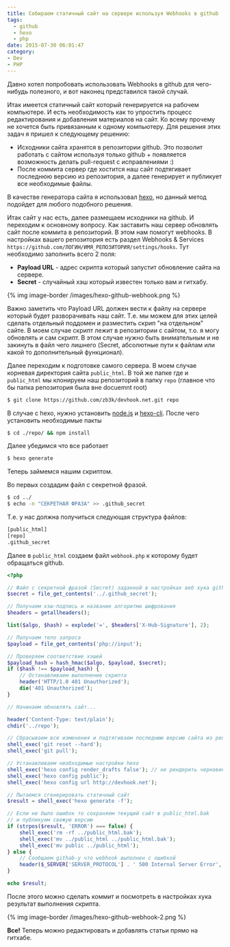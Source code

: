 ```yaml
---
title: Собираем статичный сайт на сервере используя Webhooks в github
tags:
  - github
  - hexo
  - php
date: 2015-07-30 06:01:47
category:
- Dev
- PHP
---
```


Давно хотел попробовать использовать Webhooks в github для чего-нибудь полезного, и вот наконец представился такой случай.

Итак имеется статичный сайт который генерируется на рабочем компьютере. И есть необходимость как то упростить процесс редактирования и добавления материалов на сайт. Ко всему прочему не хочется быть привязанным к одному компьютеру. Для решения этих задач я пришел к следующему решению:

<!-- more -->

- Исходники сайта хранятся в репозитории github. Это позволит работать с сайтом используя только github + появляется возможность делать pull-request с исправлениями :)
- После коммита сервер где хостится наш сайт подтягивает последнюю версию из репозитория, а далее генерирует и публикует все необходимые файлы.


В качестве генератора сайта я использовал [hexo](https://hexo.io/), но данный метод подойдет для любого подобного решения.

Итак сайт у нас есть, далее размещаем исходники на github. И переходим к основному вопросу. Как заставить наш сервер обновлять сайт после коммита в репозиторий. В этом нам помогут webhooks. В настройках вашего репозитория есть раздел Webhooks & Services `https://github.com/ЛОГИН/ИМЯ_РЕПОЗИТОРИЯ/settings/hooks`. Тут необходимо заполнить всего 2 поля:

- **Payload URL** - адрес скрипта который запустит обновление сайта на сервере.
- **Secret** - случайный хэш который известен только вам и гитхабу.

{% img image-border /images/hexo-github-webhook.png %}

Важно заметить что Payload URL должен вести к файлу на сервере который будет разворачивать наш сайт. Т.е. мы можем для этих целей сделать отдельный поддомен и разместить скрип "на отдельном" сайте. В моем случае скрипт лежит в репозитории с сайтом, т.о. я могу обновлять и сам скрипт. В этом случае нужно быть внимательным и не закинуть в файл чего лишнего (Secret, абсолютные пути к файлам или какой то дополнительный функционал).

Далее переходим к подготовке самого сервера. В моем случае корневая директория сайта `public_html`. В той же папке где и `public_html` мы клонируем наш репозиторий в папку `repo` (главное что бы папка репозитория была вне docuemnt root)

``` bash
$ git clone https://github.com/zb3k/devhook.net.git repo
```

В случае с hexo, нужно установить [node.js](http://nodejs.org) и [hexo-cli](https://hexo.io/). После чего установить необходимые пакты

``` bash
$ cd ./repo/ && npm install
```

Далее убедимся что все работает

``` bash
$ hexo generate
```

Теперь займемся нашим скриптом.

Во первых создадим файл с секретной фразой.

``` bash
$ cd ../
$ echo -n "СЕКРЕТНАЯ ФРАЗА" >> .github_secret
```

Т.е. у нас должна получиться следующая структура файлов:

``` bash
[public_html]
[repo]
.github_secret
```

Далее в `public_html` создаем файл `webhook.php` к которому будет обращаться github.

``` php
<?php

// Файл с секретной фразой (Secret) заданной в настройках веб хука github
$secret = file_get_contents('../.github_secret');

// Получаем хэш-подпись и название алгоритма шифрования
$headers = getallheaders();

list($algo, $hash) = explode('=', $headers['X-Hub-Signature'], 2);

// Получаем тело запроса
$payload = file_get_contents('php://input');

// Проверяем соответствие хэшей
$payload_hash = hash_hmac($algo, $payload, $secret);
if ($hash !== $payload_hash) {
    // Останавливаем выполнение скрипта
    header('HTTP/1.0 401 Unauthorized');
    die('401 Unauthorized');
}

// Начинаем обновлять сайт...

header('Content-Type: text/plain');
chdir('../repo');

// Сбрасываем все изменения и подтягиваем последнюю версию сайта из репозитория
shell_exec('git reset --hard');
shell_exec('git pull');

// Устанавливаем необходимые настройки hexo
shell_exec('hexo config render_drafts false'); // не рендерить черновики
shell_exec('hexo config public');
shell_exec('hexo config url http://devhook.net');

// Пытаемся сгенерировать статичный сайт
$result = shell_exec('hexo generate -f');

// Если не было ошибок то сохраняем текущий сайт в public_html.bak
// и публикуем свежую версию
if (strpos($result, 'ERROR') === false) {
    shell_exec('rm -rf ../public_html.bak');
    shell_exec('mv ../public_html ../public_html.bak');
    shell_exec('mv public ../public_html');
} else {
    // Сообщаем githab-у что webhook выполнен с ошибкой
    header($_SERVER['SERVER_PROTOCOL'] . ' 500 Internal Server Error', true, 500);
}

echo $result;

```

После этого можно сделать коммит и посмотреть в настройках хука результат выполнения скрипта.

{% img image-border /images/hexo-github-webhook-2.png %}

**Все!** Теперь можно редактировать и добавлять статьи прямо на гитхабе.